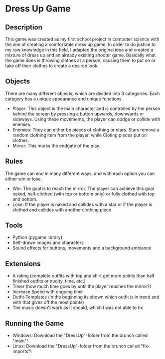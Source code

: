 # Dress Up Game
## Description
This game was created as my first school project in computer science with the aim of creating a comfortable dress up game. 
In order to do justice to my raw knowledge in this field, I adapted the original idea and created a mixture of dress up 
and an already existing shooter game. Basically what the game does is throwing clothes at a person, causing them to put on 
or take off their clothes to create a desired look.
## Objects
There are many different objects, which are divided into 3 categories. Each category has a unique appearance and unique functions.
- Player: This object is the main character and is controlled by the person behind the screen by pressing a button upwards, downwards or sideways. Using these movements, the player can dodge or collide with enemies. 
- Enemies: They can either be pieces of clothing or stars. Stars remove a random clothing item from the player, while Cloting pieces put on clothes. 
- Mirror: This marks the endgate of the play.
## Rules
The game can end in many different ways, and with each option you can either win or lose.
- Win: The goal is to reach the mirror. The player can achieve this goal naked, half-clothed (with top or bottom only) or fully clothed with top and bottom.
- Lose: If the player is naked and collides with a star or if the player is clothed and collides with another clothing piece
## Tools
- Python (pygame library)
- Self-drawn images and characters
- Sound effects for buttons, movements and a background ambiance
## Extensions
- A rating (complete outfits with top and shirt get more points than half finished outfits or nudity, time, etc.)
- Timer (how much time goes by until the player reaches the mirror?)
- Increase Speed with ongoing time
- Outfit-Templates (in the beginning its shown which outfit is in trend and with that gives off the most points)
- The music doesn't work as it should, which I was not able to fix
## Running the Game
- Windows: Download the "DressUp"-folder from the brunch called "main"!
- Linux: Download the "DressUp"-folder from the brunch called "fix-imports"!
